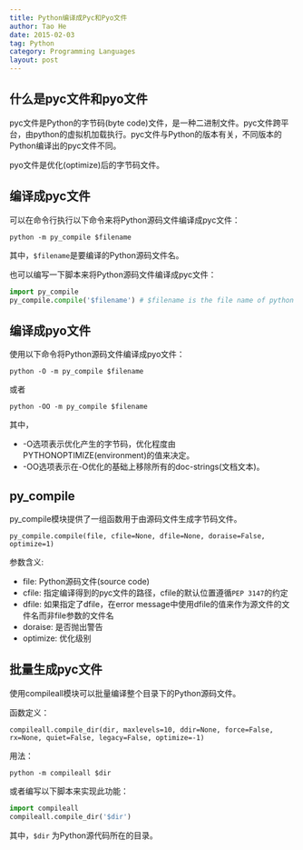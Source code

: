 ```yaml
---
title: Python编译成Pyc和Pyo文件
author: Tao He
date: 2015-02-03
tag: Python
category: Programming Languages
layout: post
---
```


什么是pyc文件和pyo文件
----------------------

pyc文件是Python的字节码(byte code)文件，是一种二进制文件。pyc文件跨平台，由python的虚拟机加载执行。pyc文件与Python的版本有关，不同版本的Python编译出的pyc文件不同。

pyo文件是优化(optimize)后的字节码文件。

编译成pyc文件
-------------

可以在命令行执行以下命令来将Python源码文件编译成pyc文件：

    python -m py_compile $filename

其中，`$filename`是要编译的Python源码文件名。

也可以编写一下脚本来将Python源码文件编译成pyc文件：

<!--more-->

~~~python
import py_compile
py_compile.compile('$filename') # $filename is the file name of python source code.
~~~

编译成pyo文件
-------------

使用以下命令将Python源码文件编译成pyo文件：

    python -O -m py_compile $filename

或者

    python -OO -m py_compile $filename

其中，
+ -O选项表示优化产生的字节码，优化程度由PYTHONOPTIMIZE(environment)的值来决定。
+ -OO选项表示在-O优化的基础上移除所有的doc-strings(文档文本)。

py_compile
-----------

py_compile模块提供了一组函数用于由源码文件生成字节码文件。

    py_compile.compile(file, cfile=None, dfile=None, doraise=False, optimize=1)

参数含义:
+ file: Python源码文件(source code)
+ cfile: 指定编译得到的pyc文件的路径，cfile的默认位置遵循`PEP 3147`的约定
+ dfile: 如果指定了dfile，在error message中使用dfile的值来作为源文件的文件名而非file参数的文件名
+ doraise: 是否抛出警告
+ optimize: 优化级别

批量生成pyc文件
---------------

使用compileall模块可以批量编译整个目录下的Python源码文件。

函数定义：

    compileall.compile_dir(dir, maxlevels=10, ddir=None, force=False, rx=None, quiet=False, legacy=False, optimize=-1)

用法：

    python -m compileall $dir

或者编写以下脚本来实现此功能：

~~~python
import compileall
compileall.compile_dir('$dir')
~~~

其中，`$dir` 为Python源代码所在的目录。





